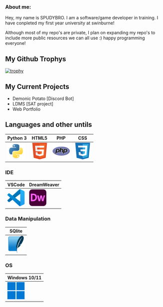 ### About me:
Hey, my name is SPUDYBRO. I am a software/game developer in training. I have conpleted my first year university at swinburne!

Although most of my repo's are private, I plan on expanding my repo's to include more public resources we can all use :) happy programming everyone!



## My Github Trophys
[![trophy](https://github-profile-trophy.vercel.app/?username=SPUDYBRO&theme=dracula&no-frame=true)](https://github.com/ryo-ma/github-profile-trophy)


## My Current Projects
- Demonic Potato [Discord Bot]
- LDMS [SAT project]
- Web Portfolio

## Languages and other untils
| Python 3 | HTML5 | PHP | CSS |
|----------|----------|----------|----------|
| <img src="https://github.com/devicons/devicon/blob/master/icons/python/python-original.svg" title="Python"  alt="Python" width="55" height="55"/> | <img src="https://github.com/devicons/devicon/blob/master/icons/html5/html5-original.svg" title="HTML5"  alt="HTML5" width="55" height="55"/> | <img src="https://github.com/devicons/devicon/blob/master/icons/php/php-original.svg" title="PHP" alt="PHP" width="55" height="55"/> | <img src="https://github.com/devicons/devicon/blob/master/icons/css3/css3-original.svg" title="CSS" alt="CSS" width="55" height="55"/>

### IDE
| VSCode | DreamWeaver |
|----------|----------|
| <img src="https://github.com/devicons/devicon/blob/master/icons/vscode/vscode-original.svg" title="VSCode" alt="VSCode" witdh="55" height="55"/> | <img src="https://github.com/devicons/devicon/blob/master/icons/dreamweaver/dreamweaver-original.svg" title="DreamWeaver" alt="Dreamweaver" width="55" height="55"/>

### Data Manipulation
| SQlite |
|----------|
| <img src="https://github.com/devicons/devicon/blob/master/icons/sqlite/sqlite-original.svg" title="VSCode" alt="VSCode" witdh="55" height="55"/>

### OS
| Windows 10/11 |
|---------------|
| <img src="https://github.com/devicons/devicon/blob/master/icons/windows11/windows11-original.svg" title="VSCode" alt="VSCode" witdh="55" height="55"/>





<!--
**SPUDYBRO/SPUDYBRO** is a ✨ _special_ ✨ repository because its `README.md` (this file) appears on your GitHub profile.

Here are some ideas to get you started:

- 🔭 I’m currently working on ...
- 🌱 I’m currently learning ...
- 👯 I’m looking to collaborate on ...
- 🤔 I’m looking for help with ...
- 💬 Ask me about ...
- 📫 How to reach me: ...
- 😄 Pronouns: ...
- ⚡ Fun fact: ...
-->
